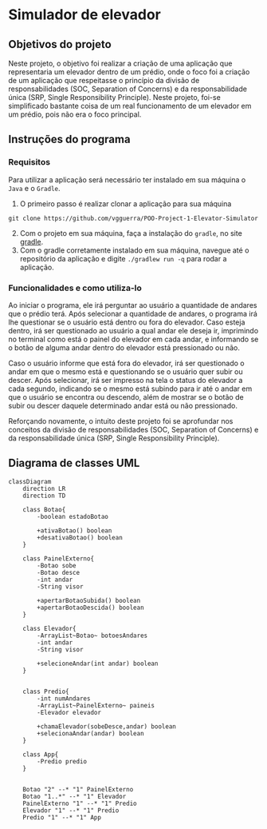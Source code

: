 # Simulador de elevador

## Objetivos do projeto
Neste projeto, o objetivo foi realizar a criação de uma aplicação que representaria um elevador dentro de um prédio, onde o foco foi a criação de um aplicação que respeitasse o princípio da divisão de responsabilidades (SOC, Separation of Concerns) e da responsabilidade única (SRP, Single Responsibility Principle). Neste projeto, foi-se simplificado bastante coisa de um real funcionamento de um elevador em um prédio, pois não era o foco principal.

## Instruções do programa

### Requisitos
Para utilizar a aplicação será necessário ter instalado em sua máquina o ``Java`` e o ``Gradle``.

1. O primeiro passo é realizar clonar a aplicação para sua máquina

``git clone https://github.com/vgguerra/POO-Project-1-Elevator-Simulator``

2. Com o projeto em sua máquina, faça a instalação do ``gradle``, no site [gradle](https://gradle.org/install/).
3. Com o gradle corretamente instalado em sua máquina, navegue até o repositório da aplicação e digite ``./gradlew run -q`` para rodar a aplicação.

### Funcionalidades e como utiliza-lo

Ao iniciar o programa, ele irá perguntar ao usuário a quantidade de andares que o prédio terá. Após selecionar a quantidade de andares, o programa irá lhe questionar se o usuário está dentro ou fora do elevador. Caso esteja dentro, irá ser questionado ao usuário a qual andar ele deseja ir, imprimindo no terminal como está o painel do elevador em cada andar, e informando se o botão de alguma andar dentro do elevador está pressionado ou não. 

Caso o usuário informe que está fora do elevador, irá ser questionado o andar em que o mesmo está e questionando se o usuário quer subir ou descer. Após selecionar, irá ser impresso na tela o status do elevador a cada segundo, indicando se o mesmo está subindo para ir até o andar em que o usuário se encontra ou descendo, além de mostrar se o botão de subir ou descer daquele determinado andar está ou não pressionado.

Reforçando novamente, o intuito deste projeto foi se aprofundar nos conceitos da divisão de responsabilidades (SOC, Separation of Concerns) e da responsabilidade única (SRP, Single Responsibility Principle).

## Diagrama de classes UML

```mermaid
classDiagram
    direction LR
    direction TD

    class Botao{
        -boolean estadoBotao

        +ativaBotao() boolean
        +desativaBotao() boolean
    }

    class PainelExterno{
        -Botao sobe
        -Botao desce
        -int andar
        -String visor

        +apertarBotaoSubida() boolean
        +apertarBotaoDescida() boolean
    }

    class Elevador{
        -ArrayList~Botao~ botoesAndares
        -int andar
        -String visor

        +selecioneAndar(int andar) boolean
    }


    class Predio{
        -int numAndares
        -ArrayList~PainelExterno~ paineis
        -Elevador elevador

        +chamaElevador(sobeDesce,andar) boolean
        +selecionaAndar(andar) boolean
    }

    class App{
        -Predio predio
    }


    Botao "2" --* "1" PainelExterno
    Botao "1..*" --* "1" Elevador
    PainelExterno "1" --* "1" Predio
    Elevador "1" --* "1" Predio
    Predio "1" --* "1" App
```